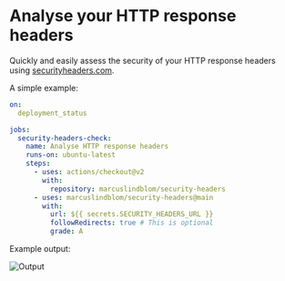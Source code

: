 # Analyse your HTTP response headers

Quickly and easily assess the security of your HTTP response headers using [securityheaders.com](https://securityheaders.com).

A simple example:

```yml
on:
  deployment_status

jobs:
  security-headers-check:
    name: Analyse HTTP response headers
    runs-on: ubuntu-latest    
    steps:
      - uses: actions/checkout@v2
        with:
          repository: marcuslindblom/security-headers
      - uses: marcuslindblom/security-headers@main
        with:
          url: ${{ secrets.SECURITY_HEADERS_URL }}
          followRedirects: true # This is optional
          grade: A
```

Example output:

![Output](https://p1.f0.n0.cdn.getcloudapp.com/items/8LurzpvN/Screenshot%202020-11-09%20at%2010.13.37.png)
